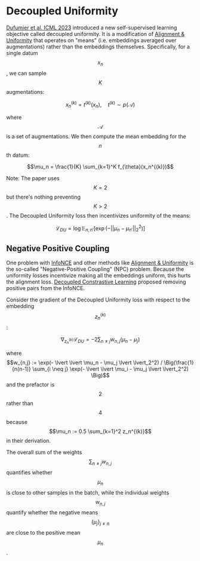 # Decoupled Uniformity

[Dufumier et al. ICML 2023](https://arxiv.org/abs/2206.01646) introduced a new self-supervised learning objective called decoupled uniformity.
It is a modification of [Alignment & Uniformity](alignment_and_uniformity.html) that operates on "means"
(i.e. embeddings averaged over augmentations) rather than the embeddings themselves. 
Specifically, for a single datum $$x_n$$, we can sample $$K$$ augmentations:

$$x_n^{(k)} = t^{(k)}(x_n), \quad t^{(k)} \sim p(\mathcal{A})$$

where $$\mathcal{A}$$ is a set of augmentations. We then compute the mean embedding for the $$n$$th datum:

$$\mu_n = \frac{1}{K} \sum_{k=1}^K f_{\theta}(x_n^{(k)})$$

Note: The paper uses $$K=2$$ but there's nothing preventing $$K > 2$$.  The Decoupled Uniformity loss
then incentivizes uniformity of the means:

$$\mathcal{L}_{DU} = \log \mathbb{E}_{n, n'}\Big[\exp (- \lvert \lvert \mu_n -  \mu_{n'} \lvert \lvert_2^2 ) \Big]$$

## Negative Positive Coupling

One problem with [InfoNCE](info_nce.html) and other methods like [Alignment & Uniformity](alignment_and_uniformity.html) 
is the so-called "Negative-Positive Coupling" (NPC) problem. Because the uniformity losses incentivize making
all the embeddings uniform, this hurts the alignment loss. [Decoupled Constrastive Learning](decoupled_contrastive_learning.html)
proposed removing positive pairs from the InfoNCE.

Consider the gradient of the Decoupled Uniformity loss with respect to the embedding $$z_n^{(k)}$$:

$$ \nabla_{z_n^{(k)}} \mathcal{L}_{DU} = -2 \sum_{n \neq j} w_{n, j} (\mu_n - \mu_j) $$

where $$w_{n,j} := \exp(- \lvert \lvert \mu_n -  \mu_j \lvert \lvert_2^2) / \Big(\frac{1}{n(n-1)} \sum_{i \neq j} \exp(- \lvert \lvert \mu_i -  \mu_j \lvert \lvert_2^2) \Big)$$
and the prefactor is $$2$$ rather than $$4$$ because $$\mu_n := 0.5 \sum_{k=1}^2 z_n^{(k)}$$ in their derivation. 

The overall sum of the weights $$\sum_{n \neq j} w_{n, j}$$ quantifies whether $$\mu_n$$ is close to other samples
in the batch, while the individual weights $$w_{n, j}$$ quantify whether the negative means $$\{\mu_j\}_{j \neq n}$$
are close to the positive mean $$\mu_n$$.
